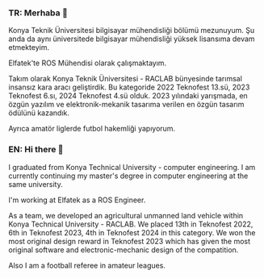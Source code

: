 ### TR: Merhaba 👋

Konya Teknik Üniversitesi bilgisayar mühendisliği bölümü mezunuyum. Şu anda da aynı üniversitede bilgisayar mühendisliği yüksek lisansıma devam etmekteyim.

Elfatek'te ROS Mühendisi olarak çalışmaktayım.

Takım olarak Konya Teknik Üniversitesi - RACLAB bünyesinde tarımsal insansız kara aracı geliştirdik. Bu kategoride 2022 Teknofest 13.sü, 2023 Teknofest 6.sı, 2024 Teknofest 4.sü olduk. 2023 yılındaki yarışmada, en özgün yazılım ve elektronik-mekanik tasarıma verilen en özgün tasarım ödülünü kazandık.

Ayrıca amatör liglerde futbol hakemliği yapıyorum.

### EN: Hi there 👋

I graduated from Konya Technical University - computer engineering. I am currently continuing my master's degree in computer engineering at the same university.

I'm working at Elfatek as a ROS Engineer.

As a team, we developed an agricultural unmanned land vehicle within Konya Technical University - RACLAB. We placed 13th in Teknofest 2022, 6th in Teknofest 2023, 4th in Teknofest 2024 in this category. We won the most original design reward in Teknofest 2023 which has given the most original software and electronic-mechanic design of the compatition.

Also I am a football referee in amateur leagues.

<!--
**yigitboracagiran/yigitboracagiran** is a ✨ _special_ ✨ repository because its `README.md` (this file) appears on your GitHub profile.

Here are some ideas to get you started:

- 🔭 I’m currently working on ...
- 🌱 I’m currently learning ...
- 👯 I’m looking to collaborate on ...
- 🤔 I’m looking for help with ...
- 💬 Ask me about ...
- 📫 How to reach me: ...
- 😄 Pronouns: ...
- ⚡ Fun fact: ...
-->
